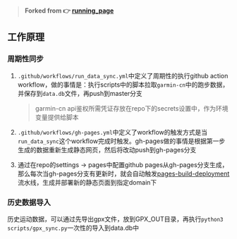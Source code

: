> **Forked from 👉 [running_page](https://github.com/yihong0618/running_page)** 

## 工作原理

### 周期性同步

1. `.github/workflows/run_data_sync.yml`中定义了周期性的执行github action workflow，做的事情是：执行scripts中的脚本拉取`garmin-cn`中的跑步数据，并保存到`data.db`文件，再push到master分支

    > garmin-cn api鉴权所需凭证存放在repo下的secrets设置中，作为环境变量提供给脚本

2. `.github/workflows/gh-pages.yml`中定义了workflow的触发方式是当`run_data_sync`这个workflow完成时触发。gh-pages做的事情是根据第一步生成的数据重新生成静态网页，然后将改动push到gh-pages分支

3. 通过在repo的settings -> pages中配置github pages从gh-pages分支生成，那么每次当gh-pages分支有更新时，就会自动触发[pages-build-deployment](https://github.com/muyids/running/actions/workflows/pages/pages-build-deployment)流水线，生成并部署新的静态页面到指定domain下

### 历史数据导入

历史运动数据，可以通过先导出gpx文件，放到GPX_OUT目录，再执行`python3 scripts/gpx_sync.py`一次性的导入到data.db中


